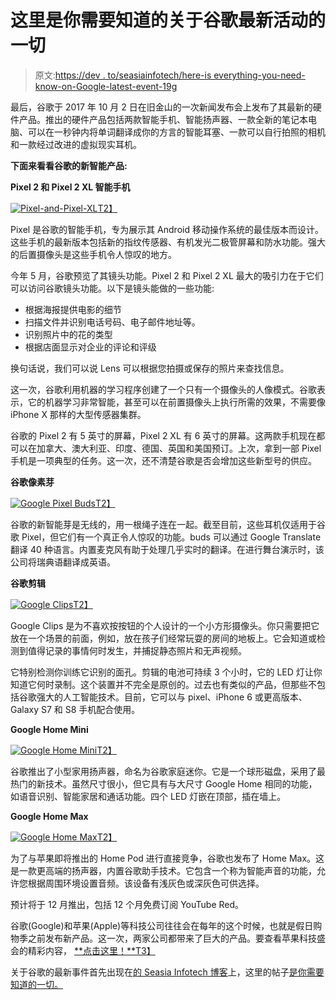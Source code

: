 # 这里是你需要知道的关于谷歌最新活动的一切

> 原文:[https://dev . to/seasiainfotech/here-is everything-you-need-know-on-Google-latest-event-19g](https://dev.to/seasiainfotech/here-is-everything-you-need-to-know-about-googles-latest-event-19g)

最后，谷歌于 2017 年 10 月 2 日在旧金山的一次新闻发布会上发布了其最新的硬件产品。推出的硬件产品包括两款智能手机、智能扬声器、一款全新的笔记本电脑、可以在一秒钟内将单词翻译成你的方言的智能耳塞、一款可以自行拍照的相机和一款经过改进的虚拟现实耳机。

**下面来看看谷歌的新智能产品:**

**Pixel 2 和 Pixel 2 XL 智能手机**

[![Pixel-and-Pixel-XL](../Images/e4fbed85ea63f269da478b5706953914.png)T2】](https://res.cloudinary.com/practicaldev/image/fetch/s--jnRFldac--/c_limit%2Cf_auto%2Cfl_progressive%2Cq_auto%2Cw_880/http://www.seasiainfotech.com/blog/wp-content/uploads/2017/10/Pixel-and-Pixel-XL-300x195.jpg)

Pixel 是谷歌的智能手机，专为展示其 Android 移动操作系统的最佳版本而设计。这些手机的最新版本包括新的指纹传感器、有机发光二极管屏幕和防水功能。强大的后置摄像头是这些手机令人惊叹的地方。

今年 5 月，谷歌预览了其镜头功能。Pixel 2 和 Pixel 2 XL 最大的吸引力在于它们可以访问谷歌镜头功能。以下是镜头能做的一些功能:

*   根据海报提供电影的细节
*   扫描文件并识别电话号码、电子邮件地址等。
*   识别照片中的花的类型
*   根据店面显示对企业的评论和评级

换句话说，我们可以说 Lens 可以根据您拍摄或保存的照片来查找信息。

这一次，谷歌利用机器的学习程序创建了一个只有一个摄像头的人像模式。谷歌表示，它的机器学习非常智能，甚至可以在前置摄像头上执行所需的效果，不需要像 iPhone X 那样的大型传感器集群。

谷歌的 Pixel 2 有 5 英寸的屏幕，Pixel 2 XL 有 6 英寸的屏幕。这两款手机现在都可以在加拿大、澳大利亚、印度、德国、英国和美国预订。上次，拿到一部 Pixel 手机是一项典型的任务。这一次，还不清楚谷歌是否会增加这些新型号的供应。

**谷歌像素芽**

[![Google Pixel Buds](../Images/ef2ff3922d7f9dab2e484041847cc51c.png)T2】](https://res.cloudinary.com/practicaldev/image/fetch/s--dNBSKQmN--/c_limit%2Cf_auto%2Cfl_progressive%2Cq_auto%2Cw_880/http://www.seasiainfotech.com/blog/wp-content/uploads/2017/10/Google-Pixel-Buds.jpg)

谷歌的新智能芽是无线的，用一根绳子连在一起。截至目前，这些耳机仅适用于谷歌 Pixel，但它们有一个真正令人惊叹的功能。buds 可以通过 Google Translate 翻译 40 种语言。内置麦克风有助于处理几乎实时的翻译。在进行舞台演示时，该公司将瑞典语翻译成英语。

**谷歌剪辑**

[![Google Clips](../Images/3d1a3595606a0571004b99324dc36803.png)T2】](https://res.cloudinary.com/practicaldev/image/fetch/s--Rsptj4Ud--/c_limit%2Cf_auto%2Cfl_progressive%2Cq_auto%2Cw_880/http://www.seasiainfotech.com/blog/wp-content/uploads/2017/10/Google-Clips-300x150.jpg)

Google Clips 是为不喜欢按按钮的个人设计的一个小方形摄像头。你只需要把它放在一个场景的前面，例如，放在孩子们经常玩耍的房间的地板上。它会知道或检测到值得记录的事情何时发生，并捕捉静态照片和无声视频。

它特别检测你训练它识别的面孔。剪辑的电池可持续 3 个小时，它的 LED 灯让你知道它何时录制。这个装置并不完全是原创的。过去也有类似的产品，但那些不包括谷歌强大的人工智能技术。目前，它可以与 pixel、iPhone 6 或更高版本、Galaxy S7 和 S8 手机配合使用。

**Google Home Mini**

[![Google Home Mini](../Images/8db7d7fd21f93370659e295cc4e8c715.png)T2】](https://res.cloudinary.com/practicaldev/image/fetch/s--SXXIa9At--/c_limit%2Cf_auto%2Cfl_progressive%2Cq_auto%2Cw_880/http://www.seasiainfotech.com/blog/wp-content/uploads/2017/10/Google-Home-Mini-300x248.jpg)

谷歌推出了小型家用扬声器，命名为谷歌家庭迷你。它是一个球形磁盘，采用了最热门的新技术。虽然尺寸很小，但它具有与大尺寸 Google Home 相同的功能，如语音识别、智能家居和通话功能。四个 LED 灯嵌在顶部，插在墙上。

**Google Home Max**

[![Google Home Max](../Images/8012e7190c01198105b550b97b6a501e.png)T2】](https://res.cloudinary.com/practicaldev/image/fetch/s--K3RjPjr2--/c_limit%2Cf_auto%2Cfl_progressive%2Cq_auto%2Cw_880/http://www.seasiainfotech.com/blog/wp-content/uploads/2017/10/Google-Home-Max-300x168.jpg)

为了与苹果即将推出的 Home Pod 进行直接竞争，谷歌也发布了 Home Max。这是一款更高端的扬声器，内置谷歌助手技术。它包含一个称为智能声音的功能，允许您根据周围环境设置音频。该设备有浅灰色或深灰色可供选择。

预计将于 12 月推出，包括 12 个月免费订阅 YouTube Red。

谷歌(Google)和苹果(Apple)等科技公司往往会在每年的这个时候，也就是假日购物季之前发布新产品。这一次，两家公司都带来了巨大的产品。要查看苹果科技盛会的精彩内容， [**点击这里！**T3】](https://dev.to/seasiainfotech/everything-apple-announced-at-the-iphone-x-event-highlights-88i-temp-slug-799817)

关于谷歌的最新事件首先出现在[的 Seasia Infotech 博客](http://www.seasiainfotech.com/blog)上，这里的帖子[是你需要知道的一切。](http://www.seasiainfotech.com/blog/here-everything-need-know-about-googles-latest-event/)